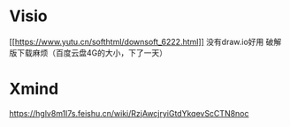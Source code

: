 # Visio 
[[https://www.yutu.cn/softhtml/downsoft_6222.html]]
没有draw.io好用
破解版下载麻烦（百度云盘4G的大小，下了一天）

# Xmind
https://hglv8m1l7s.feishu.cn/wiki/RzjAwcjryiGtdYkqevScCTN8noc
